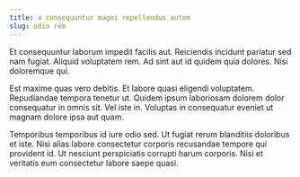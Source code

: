 ```yaml
---
title: a consequuntur magni repellendus autem
slug: odio rem
---
```


Et consequuntur laborum impedit facilis aut. Reiciendis incidunt pariatur sed nam fugiat. Aliquid voluptatem rem. Ad sint aut id quidem quia dolores. Nisi doloremque qui.

Est maxime quas vero debitis. Et labore quasi eligendi voluptatem. Repudiandae tempora tenetur ut. Quidem ipsum laboriosam dolorem dolor consequatur in omnis sit. Vel iste in. Voluptas in consequatur eveniet ut magnam dolore ipsa aut quam.

Temporibus temporibus id iure odio sed. Ut fugiat rerum blanditiis doloribus et iste. Nisi alias labore consectetur corporis recusandae tempore qui provident id. Ut nesciunt perspiciatis corrupti harum corporis. Nisi et veritatis eum consectetur labore saepe quasi.
